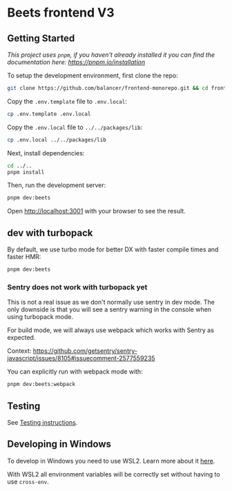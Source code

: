 # Beets frontend V3

## Getting Started

_This project uses `pnpm`, if you haven't already installed it you can find the documentation here:
https://pnpm.io/installation_

To setup the development environment, first clone the repo:

```bash
git clone https://github.com/balancer/frontend-monorepo.git && cd frontend-monorepo/apps/beets-frontend-v3
```

Copy the `.env.template` file to `.env.local`:

```bash
cp .env.template .env.local
```

Copy the `.env.local` file to `../../packages/lib`:

```bash
cp .env.local ../../packages/lib
```

Next, install dependencies:

```bash
cd ../..
pnpm install
```

Then, run the development server:

```bash
pnpm dev:beets
```

Open [http://localhost:3001](http://localhost:3001) with your browser to see the result.

## dev with turbopack

By default, we use turbo mode for better DX with faster compile times and faster HMR:

```bash
pnpm dev:beets
```

### Sentry does not work with turbopack yet

This is not a real issue as we don't normally use sentry in dev mode. The only downside is that you
will see a sentry warning in the console when using turbopack mode.

For build mode, we will always use webpack which works with Sentry as expected.

Context: https://github.com/getsentry/sentry-javascript/issues/8105#issuecomment-2577559235

You can explicitly run with webpack mode with:

```bash
pnpm dev:beets:webpack
```

## Testing

See [Testing instructions](../../README.md#testing).

## Developing in Windows

To develop in Windows you need to use WSL2. Learn more about it
[here](https://learn.microsoft.com/en-us/windows/wsl/about).

With WSL2 all environment variables will be correctly set without having to use `cross-env`.
